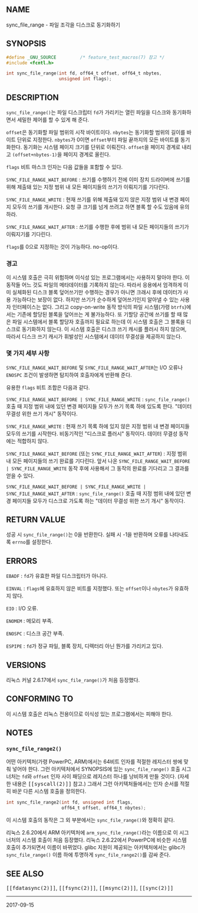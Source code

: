 ## NAME

sync_file_range - 파일 조각을 디스크로 동기화하기

## SYNOPSIS

```c
#define _GNU_SOURCE         /* feature_test_macros(7) 참고 */
#include <fcntl.h>

int sync_file_range(int fd, off64_t offset, off64_t nbytes,
                    unsigned int flags);
```

## DESCRIPTION

`sync_file_range()`는 파일 디스크립터 `fd`가 가리키는 열린 파일을 디스크와 동기화하면서 세밀한 제어를 할 수 있게 해 준다.

`offset`은 동기화할 파일 범위의 시작 바이트이다. `nbytes`는 동기화할 범위의 길이를 바이트 단위로 지정한다. `nbytes`가 0이면 `offset`부터 파일 끝까지의 모든 바이트를 동기화한다. 동기화는 시스템 페이지 크기를 단위로 이뤄진다. `offset`을 페이지 경계로 내리고 `(offset+nbytes-1)`을 페이지 경계로 올린다.

`flags` 비트 마스크 인자는 다음 값들을 포함할 수 있다.

`SYNC_FILE_RANGE_WAIT_BEFORE`
:   쓰기를 수행하기 전에 이미 장치 드라이버에 쓰기를 위해 제출돼 있는 지정 범위 내 모든 페이지들의 쓰기가 이뤄지기를 기다린다.

`SYNC_FILE_RANGE_WRITE`
:   현재 쓰기를 위해 제출돼 있지 않은 지정 범위 내 변경 페이지 모두의 쓰기를 개시한다. 요청 큐 크기를 넘게 쓰려고 하면 블록 할 수도 있음에 유의하라.

`SYNC_FILE_RANGE_WAIT_AFTER`
:   쓰기를 수행한 후에 범위 내 모든 페이지들의 쓰기가 이뤄지기를 기다린다.

`flags`를 0으로 지정하는 것이 가능하다. no-op이다.

### 경고

이 시스템 호출은 극히 위험하며 이식성 있는 프로그램에서는 사용하지 말아야 한다. 이 동작들 어느 것도 파일의 메타데이터를 기록하지 않는다. 따라서 응용에서 엄격하게 이미 실체화된 디스크 블록 덮어쓰기만 수행하는 경우가 아니면 크래시 후에 데이터가 사용 가능하다는 보장이 없다. 하지만 쓰기가 순수하게 덮어쓰기인지 알아낼 수 있는 사용자 인터페이스는 없다. 그리고 copy-on-write 동작 방식의 파일 시스템(가령 `btrfs`)에서는 기존에 할당된 블록을 덮어쓰는 게 불가능하다. 또 기할당 공간에 쓰기를 할 때 많은 파일 시스템에서 블록 할당자 호출까지 필요로 하는데 이 시스템 호출은 그 블록을 디스크로 동기화하지 않는다. 이 시스템 호출은 디스크 쓰기 캐시를 플러시 하지 않으며, 따라서 디스크 쓰기 캐시가 휘발성인 시스템에서 데이터 무결성을 제공하지 않는다.

### 몇 가지 세부 사항

`SYNC_FILE_RANGE_WAIT_BEFORE` 및 `SYNC_FILE_RANGE_WAIT_AFTER`는 I/O 오류나 `ENOSPC` 조건이 발생하면 탐지하여 호출자에게 반환해 준다.

유용한 `flags` 비트 조합은 다음과 같다.

`SYNC_FILE_RANGE_WAIT_BEFORE | SYNC_FILE_RANGE_WRITE`
:   `sync_file_range()` 호출 때 지정 범위 내에 있던 변경 페이지들 모두가 쓰기 목록 하에 있도록 한다. "데이터 무결성 위한 쓰기 개시" 동작이다.

`SYNC_FILE_RANGE_WRITE`
:   현재 쓰기 목록 하에 있지 않은 지정 범위 내 변경 페이지들 모두의 쓰기를 시작한다. 비동기적인 "디스크로 플러시" 동작이다. 데이터 무결성 동작에는 적합하지 않다.

`SYNC_FILE_RANGE_WAIT_BEFORE` (또는 `SYNC_FILE_RANGE_WAIT_AFTER`)
:   지정 범위 내 모든 페이지들의 쓰기 완료를 기다린다. 앞서 나온 `SYNC_FILE_RANGE_WAIT_BEFORE | SYNC_FILE_RANGE_WRITE` 동작 후에 사용해서 그 동작의 완료를 기다리고 그 결과를 얻을 수 있다.

`SYNC_FILE_RANGE_WAIT_BEFORE | SYNC_FILE_RANGE_WRITE | SYNC_FILE_RANGE_WAIT_AFTER`
:   `sync_file_range()` 호출 때 지정 범위 내에 있던 변경 페이지들 모두가 디스크로 가도록 하는 "데이터 무결성 위한 쓰기 개시" 동작이다.

## RETURN VALUE

성공 시 `sync_file_range()`는 0을 반환한다. 실패 시 -1을 반환하며 오류를 나타내도록 `errno`를 설정한다.

## ERRORS

`EBADF`
:   `fd`가 유효한 파일 디스크립터가 아니다.

`EINVAL`
:   `flags`에 유효하지 않은 비트를 지정했다. 또는 `offset`이나 `nbytes`가 유효하지 않다.

`EIO`
:   I/O 오류.

`ENOMEM`
:   메모리 부족.

`ENOSPC`
:   디스크 공간 부족.

`ESPIPE`
:   `fd`가 정규 파일, 블록 장치, 디렉터리 아닌 뭔가를 가리키고 있다.

## VERSIONS

리눅스 커널 2.6.17에서 `sync_file_range()`가 처음 등장했다.

## CONFORMING TO

이 시스템 호출은 리눅스 전용이므로 이식성 있는 프로그램에서는 피해야 한다.

## NOTES

### `sync_file_range2()`

어떤 아키텍처(가령 PowerPC, ARM)에서는 64비트 인자를 적절한 레지스터 쌍에 맞춰 넣어야 한다. 그런 아키텍처에서 SYNOPSIS에 있는 `sync_file_range()` 호출 시그너처는 `fd`와 `offset` 인자 사이 패딩으로 레지스터 하나를 낭비하게 만들 것이다. (자세한 내용은 <tt>[[syscall(2)]]</tt> 참고.) 그래서 그런 아키텍처들에서는 인자 순서를 적절히 바꾼 다른 시스템 호출을 정의한다.

```c
int sync_file_range2(int fd, unsigned int flags,
                     off64_t offset, off64_t nbytes);
```

이 시스템 호출의 동작은 그 외 부분에서는 `sync_file_range()`와 정확히 같다.

리눅스 2.6.20에서 ARM 아키텍처에 `arm_sync_file_range()`라는 이름으로 이 시그너처의 시스템 호출이 처음 등장했다. 리눅스 2.6.22에서 PowerPC에 비슷한 시스템 호출이 추가되면서 이름이 바뀌었다. glibc 지원이 제공되는 아키텍처에서는 glibc가 `sync_file_range()` 이름 하에 투명하게 `sync_file_range2()`를 감싸 준다.

## SEE ALSO

<tt>[[fdatasync(2)]]</tt>, <tt>[[fsync(2)]]</tt>, <tt>[[msync(2)]]</tt>, <tt>[[sync(2)]]</tt>

----

2017-09-15
